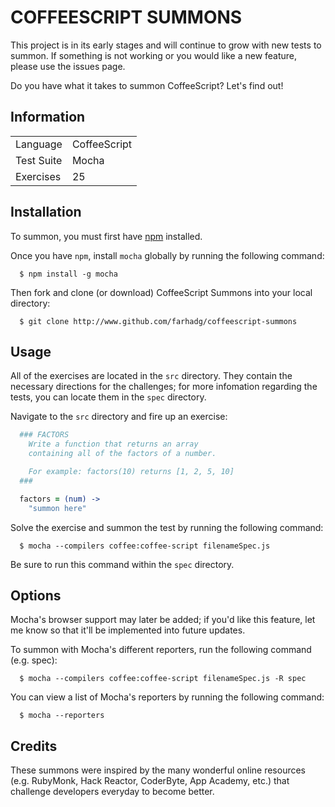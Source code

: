 COFFEESCRIPT SUMMONS 
==================

This project is in its early stages and will continue to grow with new tests to summon. If something is not working or you would like a new feature, please use the issues page.

Do you have what it takes to summon CoffeeScript? Let's find out!

## Information

<table>
<tr>
<td>Language</td>
<td>CoffeeScript</td>
</tr>

<tr>
<td>Test Suite</td>
<td>Mocha</td>
</tr>

<tr>
<td>Exercises</td>
<td>25</td>
</tr>
</table>

## Installation

To summon, you must first have <a href="https://github.com/isaacs/npm">npm</a> installed.

Once you have `npm`, install `mocha` globally by running the following command:

```
  $ npm install -g mocha
``` 

Then fork and clone (or download) CoffeeScript Summons into your local directory:

```
  $ git clone http://www.github.com/farhadg/coffeescript-summons
```

## Usage

All of the exercises are located in the `src` directory. They contain the necessary directions for the challenges; for more infomation regarding the tests, you can locate them in the `spec` directory.

Navigate to the `src` directory and fire up an exercise:

```coffeescript
  ### FACTORS
    Write a function that returns an array 
    containing all of the factors of a number.

    For example: factors(10) returns [1, 2, 5, 10]
  ###

  factors = (num) ->
    "summon here"
```
Solve the exercise and summon the test by running the following command:

```
  $ mocha --compilers coffee:coffee-script filenameSpec.js
```

Be sure to run this command within the `spec` directory.

## Options

Mocha's browser support may later be added; if you'd like this feature, let me know so that it'll be implemented into future updates.

To summon with Mocha's different reporters, run the following command (e.g. spec):

```
  $ mocha --compilers coffee:coffee-script filenameSpec.js -R spec
``` 

You can view a list of Mocha's reporters by running the following command:

```
  $ mocha --reporters
```

## Credits

These summons were inspired by the many wonderful online resources (e.g. RubyMonk, Hack Reactor, CoderByte, App Academy, etc.) that challenge developers everyday to become better.
